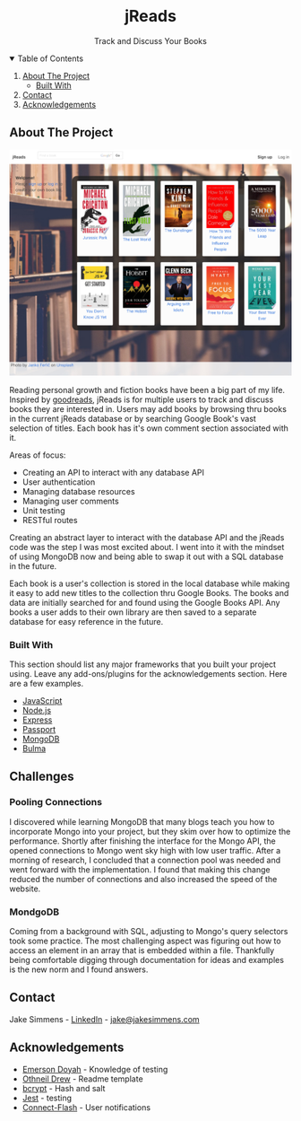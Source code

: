 <!-- PROJECT LOGO -->
<br />
<p align="center">
  <h1 align="center">jReads</h1>

  <p align="center">
    Track and Discuss Your Books
    <br />
  </p>
</p>


<!-- TABLE OF CONTENTS -->
<details open="open">
  <summary>Table of Contents</summary>
  <ol>
    <li>
      <a href="#about-the-project">About The Project</a>
      <ul>
        <li><a href="#built-with">Built With</a></li>
      </ul>
    </li>
    <li><a href="#contact">Contact</a></li>
    <li><a href="#acknowledgements">Acknowledgements</a></li>
  </ol>
</details>



<!-- ABOUT THE PROJECT -->
## About The Project

<img src="./public/images/bookAppHome.jpg">

Reading personal growth and fiction books have been a big part of my life.  Inspired by [goodreads](https://www.goodreads.com/), jReads is for multiple users to track and discuss books they are interested in.  Users may add books by browsing thru books in the current jReads database or by searching Google Book's vast selection of titles.  Each book has it's own comment section associated with it.

Areas of focus:

<ul>
  <li>Creating an API to interact with any database API</li>
  <li>User authentication</li>
  <li>Managing database resources</li>
  <li>Managing user comments</li>
  <li>Unit testing</li>
  <li>RESTful routes</li>
</ul>

Creating an abstract layer to interact with the database API and the jReads code was the step I was most excited about.  I went into it with the mindset of using MongoDB now and being able to swap it out with a SQL database in the future.

Each book is a user's collection is stored in the local database while making it easy to add new titles to the collection thru Google Books.  The books and data are initially searched for and found using the Google Books API.  Any books a user adds to their own library are then saved to a separate database for easy reference in the future.

### Built With

This section should list any major frameworks that you built your project using. Leave any add-ons/plugins for the acknowledgements section. Here are a few examples.
* [JavaScript](https://www.ecma-international.org/technical-committees/tc39/)
* [Node.js](https://nodejs.org)
* [Express](https://expressjs.com)
* [Passport](http://passportjs.org)
* [MongoDB](https://mongodb.com)
* [Bulma](https://bulma.io)



## Challenges

### Pooling Connections
I discovered while learning MongoDB that many blogs teach you how to incorporate Mongo into your project, but they skim over how to optimize the performance.  Shortly after finishing the interface for the Mongo API, the opened connections to Mongo went sky high with low user traffic.  After a morning of research, I concluded that a connection pool was needed and went forward with the implementation.  I found that making this change reduced the number of connections and also increased the speed of the website.

### MondgoDB
Coming from a background with SQL, adjusting to Mongo's query selectors took some practice.  The most challenging aspect was figuring out how to access an element in an array that is embedded within a file.  Thankfully being comfortable digging through documentation for ideas and examples is the new norm and I found answers.


<!-- CONTACT -->
## Contact

Jake Simmens - [LinkedIn](https://linkedin.com/in/jakesimmens) - jake@jakesimmens.com

<!--Project Link: [http://jakesimmens.com](http://jakesimmens.com) -->



<!-- ACKNOWLEDGEMENTS -->
## Acknowledgements
* [Emerson Doyah](https://github.com/emerzonic) - Knowledge of testing
* [Othneil Drew](https://github.com/othneildrew/Best-README-Template) - Readme template
* [bcrypt](https://www.npmjs.com/package/bcrypt) - Hash and salt
* [Jest](https://jestjs.io/) - testing
* [Connect-Flash](https://www.npmjs.com/package/connect-flash) - User notifications
